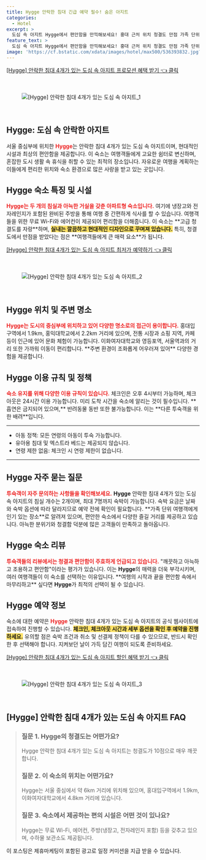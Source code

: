```yaml
---
title: Hygge 안락한 침대 긴급 예약 필수! 숨은 아지트
categories:
  - Hotel
excerpt: >
  도심 속 아지트 Hygge에서 편안함을 만끽해보세요! 홍대 근처 위치 청결도 만점 가족 단위 여행객들에게 인기. 안락한 침대와 현대적인 시설이 준비되어 있습니다. 지금 예약하세요!
feature_text: >
  도심 속 아지트 Hygge에서 편안함을 만끽해보세요! 홍대 근처 위치 청결도 만점 가족 단위 여행객들에게 인기. 안락한 침대와 현대적인 시설이 준비되어 있습니다. 지금 예약하세요!
image: 'https://cf.bstatic.com/xdata/images/hotel/max500/536393832.jpg?k=4aaf7e70f05363ccdb762f48619cd6548cae89af7054f861fa903fd5b5114da6&o=&hp=1'
---
```


<p><a class="modoo-button" href="https://tinyurl.com/2b4dwmg2" rel="nofollow noopener">[Hygge] 안락한 침대 4개가 있는 도심 속 아지트 프로모션 혜택 받기 👈 클릭</a></p><br/>
<figure class="image"><img alt="[Hygge] 안락한 침대 4개가 있는 도심 속 아지트_1" src="https://cf.bstatic.com/xdata/images/hotel/max1024x768/536393854.jpg?k=e09023b7bcc16bc50e171f334f5f6247e908efb326369fc44b5617f0c8c3c5c3&amp;o=&amp;hp=1"/></figure><br/>

<h2 id="Hygge_소개">Hygge: 도심 속 안락한 아지트</h2>
<p>서울 중심부에 위치한 <b><span style="color: #ee2323;">Hygge</span></b>는 안락한 침대 4개가 있는 도심 속 아지트이며, 현대적인 시설과 최상의 편안함을 제공합니다. 이 숙소는 여행객들에게 고요한 쉼터로 변신하며, 혼잡한 도시 생활 속 휴식을 취할 수 있는 최적의 장소입니다. 자유로운 여행을 계획하는 이들에게 편리한 위치와 숙소 환경으로 많은 사랑을 받고 있는 곳입니다.</p>
<h2 id="Hygge_설명">Hygge 숙소 특징 및 시설</h2>
<p><b><span style="color: #ee2323;">Hygge는 두 개의 침실과 아늑한 거실을 갖춘 아파트형 숙소입니다.</span></b> 여기에 냉장고와 전자레인지가 포함된 완비된 주방을 통해 여행 중 간편하게 식사를 할 수 있습니다. 여행객들을 위한 무료 Wi-Fi와 에어컨이 제공되어 편리함을 더해줍니다. 이 숙소는 **고급 청결도를 자랑**하며, <b><span style="background-color: #ffe066;">실내는 깔끔하고 현대적인 디자인으로 꾸며져 있습니다.</span></b> 특히, 청결도에서 만점을 받았다는 점은 **여행객들에게 큰 매력 요소**가 됩니다.</p>
<p><a class="modoo-button" href="https://tinyurl.com/2b4dwmg2" rel="nofollow noopener">[Hygge] 안락한 침대 4개가 있는 도심 속 아지트 최저가 예약하기 👈 클릭</a></p><br/>
<figure class="image"><img alt="[Hygge] 안락한 침대 4개가 있는 도심 속 아지트_2" src="https://cf.bstatic.com/xdata/images/hotel/max500/536393832.jpg?k=4aaf7e70f05363ccdb762f48619cd6548cae89af7054f861fa903fd5b5114da6&amp;o=&amp;hp=1"/></figure><br/>
<h2 id="Hygge_위치">Hygge 위치 및 주변 명소</h2>
<p><b><span style="color: #ee2323;">Hygge는 도시의 중심부에 위치하고 있어 다양한 명소로의 접근이 용이합니다.</span></b> 홍대입구역에서 1.9km, 홍익대학교에서 2.2km 거리에 있으며, 전통 시장과 쇼핑 지역, 카페 등이 인근에 있어 문화 체험이 가능합니다. 이화여자대학교와 영등포역, 서울역과의 거리 또한 가까워 이동이 편리합니다. **주변 환경이 조화롭게 어우러져 있어** 다양한 경험을 제공합니다.</p>
<h2 id="Hygge_이용_규칙">Hygge 이용 규칙 및 정책</h2>
<p><b><span style="color: #ee2323;">숙소 유지를 위해 다양한 이용 규칙이 있습니다.</span></b> 체크인은 오후 4시부터 가능하며, 체크아웃은 24시간 이용 가능합니다. 미리 도착 시간을 숙소에 알리는 것이 필수입니다. **흡연은 금지되어 있으며,** 반려동물 동반 또한 불가능합니다. 이는 **다른 투숙객을 위한 배려**입니다.</p>
<hr/>
<ul>
<li>아동 정책: 모든 연령의 아동이 투숙 가능합니다.</li>
<li>유아용 침대 및 엑스트라 베드는 제공되지 않습니다.</li>
<li>연령 제한 없음: 체크인 시 연령 제한이 없습니다.</li>
</ul>
<hr/>
<h2 id="Hygge_자주_묻는_질문">Hygge 자주 묻는 질문</h2>
<p><b><span style="color: #ee2323;">투숙객이 자주 문의하는 사항들을 확인해보세요.</span></b> <b>Hygge</b> 안락한 침대 4개가 있는 도심 속 아지트의 침실 개수는 2개이며, 최대 7명까지 숙박이 가능합니다. 숙박 요금은 날짜와 숙박 옵션에 따라 달라지므로 예약 전에 확인이 필요합니다. **가족 단위 여행객에게 인기 있는 장소**로 알려져 있으며, 편안한 숙소에서 다양한 즐길 거리를 제공하고 있습니다. 아늑한 분위기와 청결함 덕분에 많은 고객들이 만족하고 돌아옵니다.</p>
<h2 id="Hygge_리뷰">Hygge 숙소 리뷰</h2>
<p><b><span style="color: #ee2323;">투숙객들의 리뷰에서는 청결과 편안함이 주효하게 언급되고 있습니다.</span></b> "깨끗하고 아늑하고 조용하고 편안함"이라는 평가가 있습니다. 이는 <b>Hygge</b>의 매력을 더욱 부각시키며, 여러 여행객들이 이 숙소를 선택하는 이유입니다. **여행의 시작과 끝을 편안함 속에서 마무리하고** 싶다면 <b>Hygge</b>가 최적의 선택이 될 수 있습니다.</p>
<h2 id="Hygge_예약_정보">Hygge 예약 정보</h2>
<p>숙소에 대한 예약은 <b><span style="color: #ee2323;">Hygge</span></b> 안락한 침대 4개가 있는 도심 속 아지트의 공식 웹사이트에 접속하여 진행할 수 있습니다. <b><span style="background-color: #ffe066;">체크인, 체크아웃 시간과 세부 옵션을 확인 후 예약을 진행하세요.</span></b> 유의할 점은 숙박 조건과 취소 및 선결제 정책이 다를 수 있으므로, 반드시 확인한 후 선택해야 합니다. 지켜보던 날이 가득 담긴 여행이 되도록 준비하세요.</p>

<p><a class="modoo-button" href="https://tinyurl.com/2b4dwmg2" rel="nofollow noopener">[Hygge] 안락한 침대 4개가 있는 도심 속 아지트 할인 혜택 받기 👈 클릭</a></p><br>

<figure class="image"><img src="https://cf.bstatic.com/xdata/images/hotel/max500/536393732.jpg?k=2cf1b3f7e7cb25c8bdee1839bc8c1896eb5c7f5bc2f23244c64cd206d1726eee&o=&hp=1" alt="[Hygge] 안락한 침대 4개가 있는 도심 속 아지트_3"></figure><br>
<h2 id="[Hygge] 안락한 침대 4개가 있는 도심 속 아지트_FAQ">[Hygge] 안락한 침대 4개가 있는 도심 속 아지트 FAQ</h2>
<div itemscope="" itemtype="https://schema.org/FAQPage"> 
<blockquote> 
<div itemscope="" itemprop="mainEntity" itemtype="https://schema.org/Question"> 
<h3 id="질문_1" itemprop="name">질문 1. Hygge의 청결도는 어떤가요?</h3> 
<div itemscope="" itemprop="acceptedAnswer" itemtype="https://schema.org/Answer"> 
<span itemprop="text"> 
<p>Hygge 안락한 침대 4개가 있는 도심 속 아지트는 청결도가 10점으로 매우 깨끗합니다.</p> 
</span> 
</div> 
</div> 

<div itemscope="" itemprop="mainEntity" itemtype="https://schema.org/Question"> 
<h3 id="질문_2" itemprop="name">질문 2. 이 숙소의 위치는 어떤가요?</h3> 
<div itemscope="" itemprop="acceptedAnswer" itemtype="https://schema.org/Answer"> 
<span itemprop="text"> 
<p>Hygge는 서울 중심에서 약 6km 거리에 위치해 있으며, 홍대입구역에서 1.9km, 이화여자대학교에서 4.8km 거리에 있습니다.</p> 
</span> 
</div> 
</div> 

<div itemscope="" itemprop="mainEntity" itemtype="https://schema.org/Question"> 
<h3 id="질문_3" itemprop="name">질문 3. 숙소에서 제공하는 편의 시설은 어떤 것이 있나요?</h3> 
<div itemscope="" itemprop="acceptedAnswer" itemtype="https://schema.org/Answer"> 
<span itemprop="text"> 
<p>Hygge는 무료 Wi-Fi, 에어컨, 주방(냉장고, 전자레인지 포함) 등을 갖추고 있으며, 수하물 보관소도 제공됩니다.</p> 
</span> 
</div> 
</div> 
</blockquote> 
</div><p>이 포스팅은 제휴마케팅이 포함된 광고로 일정 커미션을 지급 받을 수 있습니다.</p>

